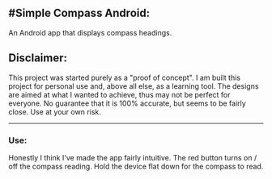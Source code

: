 #**Simple Compass Android:**
------------------
An Android app that displays compass headings.

## Disclaimer:
This project was started purely as a "proof of concept".
I am built this project for personal use and, above all else, as a learning tool. The designs are aimed at what I wanted to achieve, thus may not be perfect for everyone. 
No guarantee that it is 100% accurate, but seems to be fairly close. Use at your own risk.


-----------------------

### Use:
Honestly I think I've made the app fairly intuitive. The red button turns on / off the compass reading.
Hold the device flat down for the compass to read.

